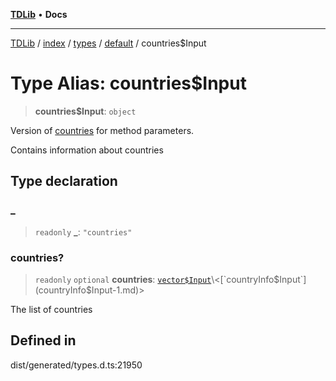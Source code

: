 [**TDLib**](../../../../../../README.md) • **Docs**

***

[TDLib](../../../../../../modules.md) / [index](../../../../../README.md) / [types](../../../README.md) / [default](../README.md) / countries$Input

# Type Alias: countries$Input

> **countries$Input**: `object`

Version of [countries](countries-1.md) for method parameters.

Contains information about countries

## Type declaration

### \_

> `readonly` **\_**: `"countries"`

### countries?

> `readonly` `optional` **countries**: [`vector$Input`](vector$Input.md)\<[`countryInfo$Input`](countryInfo$Input-1.md)\>

The list of countries

## Defined in

dist/generated/types.d.ts:21950
